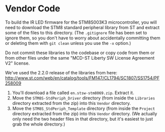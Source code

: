# Vendor Code

To build the IR LED firmware for the STM8S003K3 microcontroller, you will need to download the STM8 standard peripheral library from ST and extract some of the files to this directory.
(The `.gitignore` file has been set to ignore them, so you don't have to worry about accidentally committing them or deleting them with `git clean` unless you use the `-x` option.)

Do not commit these libraries to the codebase or copy code from them or from other files under the same "MCD-ST Liberty SW License Agreement V2" license.

We've used the 2.2.0 release of the libraries from here: <http://www.st.com/web/en/catalog/tools/FM147/CL1794/SC1807/SS1754/PF258009>

1. You'll download a file called `en.stsw-stm8069.zip`. Extract it.
2. Move the `STM8S-StdPeriph_Driver` directory (from inside the `Libraries` directory extracted from the zip) into this `Vendor` directory.
3. Move the `STM8S_StdPeriph_Template` directory (from inside the `Project` directory extracted from the zip) into this `Vendor` directory. (We actually only need the two header files in that directory, but it's easiest to just grab the whole directory.)
